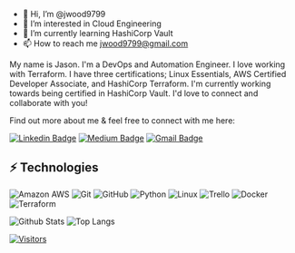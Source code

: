 <!-- LUIT GitHub Profile Template -->

<!-- Keep "Hi there" or replace it with a greeting of your own! -->

- 👋 Hi, I’m @jwood9799
- 👀 I’m interested in Cloud Engineering
- 🌱 I’m currently learning HashiCorp Vault
- 📫 How to reach me jwood9799@gmail.com

<!-- Introduce yourself and give a brief introduction about yourself here.  Also include what tech you're interested in and what you are currently learning -->
My name is Jason. I'm a DevOps and Automation Engineer. I love working with Terraform. I have three certifications; Linux Essentials, AWS Certified Developer Associate, and HashiCorp Terraform. I'm currently working towards being certified in HashiCorp Vault. I'd love to connect and collaborate with you! 

Find out more about me & feel free to connect with me here:

<!-- Replace the fields below with the information requested. Remember to remove the encapsulating <> characters. For spaces in names, use %20 (e.g. Broadus%20Palmer) -->

[![Linkedin Badge](https://img.shields.io/badge/-Jason%20Wood-blue?style=flat-square&logo=Linkedin&logoColor=white&link=https://www.linkedin.com/in/jwood9799/)](https://www.linkedin.com/in/jwood9799/)
[![Medium Badge](https://img.shields.io/badge/-Jason%20Wood-12100E?style=flat-square&logo=medium&logoColor=white&link=https://medium.com/@jwood9799)](https://medium.com/@jwood9799)
[![Gmail Badge](https://img.shields.io/badge/-Jason%20Wood-c14438?style=flat-square&logo=Gmail&logoColor=white&link=mailto:jwood9799@gmail.com)](mailto:jwood9799@gmail.com)

## ⚡ Technologies

<!-- Check out the Badges folder for more badges -->

![Amazon AWS](https://img.shields.io/badge/Amazon%20AWS-232F3E?style=flat-square&logo=amazon-aws)
![Git](https://img.shields.io/badge/-Git-black?style=flat-square&logo=git)
![GitHub](https://img.shields.io/badge/-GitHub-181717?style=flat-square&logo=github)
![Python](https://img.shields.io/badge/-Python-black?style=flat-square&logo=Python)
![Linux](https://img.shields.io/badge/Linux-FCC624?style=flat-square&logo=linux&logoColor=black)
![Trello](https://img.shields.io/badge/Trello-%23026AA7.svg?style=flat-square&logo=Trello&logoColor=white)
![Docker](https://img.shields.io/badge/docker-%230db7ed.svg?style=for-the-badge&logo=docker&logoColor=white)
![Terraform](https://img.shields.io/badge/terraform-%235835CC.svg?style=for-the-badge&logo=terraform&logoColor=white)

<!-- Replace the fields below with the information requested. Remember to remove the encapsulating <> characters. -->

![Github Stats](https://github-readme-stats.vercel.app/api?username=jwood9799&count_private=true&show_icons=true&include_all_commits=true)
![Top Langs](https://github-readme-stats.vercel.app/api/top-langs/?username=jwood9799&hide=TeX&layout=compact)


[![Visitors](https://api.visitorbadge.io/api/visitors?path=jwood9799%2Fjwood9799&label=VISITORS&countColor=%23263759)](https://visitorbadge.io/status?path=jwood9799%2Fjwood9799)
